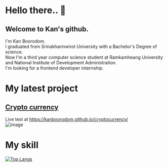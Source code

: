 # Hello there.. 👋
## Welcome to Kan's github.
I'm Kan Boorodom. \
I graduated from Srinakharinwirot University with a Bachelor's Degree of science. \
Now I'm a third year computer science student at Ramkamheang University and National Institute of Development Administration. \
I'm looking for a frontend developer internship. 
# My latest project 
## <a href="https://github.com/KanBoorodom/cryptocurrency">Crypto currency </a>
Live test at https://kanboorodom.github.io/cryptocurrency/ \
![image](https://user-images.githubusercontent.com/78006318/133873300-0c598be6-352f-4700-90a7-4a746ec504da.png)
# My skill
[![Top Langs](https://github-readme-stats.vercel.app/api/top-langs/?username=KanBoorodom&layout=compact)](https://github.com/anuraghazra/github-readme-stats) 








